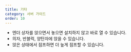 ```yaml
---
title: 기타
category: 서버 가이드
order: 10
---
```


* 엔더 상자를 앉으면서 놓으면 설치하지 않고 바로 열 수 있습니다.
* 의자, 반블럭, 양탄자에 앉을 수 있습니다.
* 앉은 상태에서 점프하면 더 높게 점프할 수 있습니다.